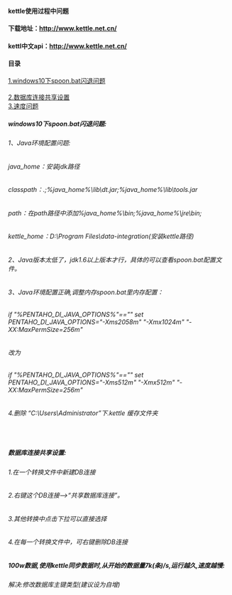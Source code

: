 #### kettle使用过程中问题
#### 下载地址：http://www.kettle.net.cn/
#### kettl中文api：http://www.kettle.net.cn/
#### 目录 
<a href="#question1"> 1.windows10下spoon.bat闪退问题</a><br/>  
<a href="#question2"> 2.数据库连接共享设置</a><br/>
<a href="#question3"> 3.速度问题</a><br/>

##### <a id="question1"> windows10下spoon.bat闪退问题:</a>
###### 1、Java环境配置问题:  
###### java_home：安装jdk路径
###### classpath：.;%java_home%\lib\dt.jar;%java_home%\lib\tools.jar
###### path：在path路径中添加%java_home%\bin;%java_home%\jre\bin;
###### kettle_home：D:\Program Files\data-integration(安装kettle路径)

###### 2、Java版本太低了，jdk1.6以上版本才行，具体的可以查看spoon.bat配置文件。

###### 3、Java环境配置正确,调整内存spoon.bat里内存配置：

###### if "%PENTAHO_DI_JAVA_OPTIONS%"=="" set PENTAHO_DI_JAVA_OPTIONS="-Xms2058m" "-Xmx1024m" "-XX:MaxPermSize=256m"
###### 改为
###### if "%PENTAHO_DI_JAVA_OPTIONS%"=="" set PENTAHO_DI_JAVA_OPTIONS="-Xms512m" "-Xmx512m" "-XX:MaxPermSize=256m"  
###### 4.删除 “C:\Users\Administrator”下.kettle 缓存文件夹 
<br>

##### <a id="question2">数据库连接共享设置:</a>
###### 1.在一个转换文件中新建DB连接
###### 2.右键这个DB连接——>“共享数据库连接”。
###### 3.其他转换中点击下拉可以直接选择
###### 4.在每一个转换文件中，可右键删除DB连接

#####  <a id="question3">100w数据,使用kettle同步数据时,从开始的数据量7k(条)/s,运行越久,速度越慢:</a>
######  解决:修改数据库主键类型(建议设为自增)



